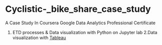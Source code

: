 # Cyclistic-_bike_share_case_study
A Case Study In Coursera Google Data Analytics Professional Certificate<br/>
1. ETD processes & Data visualization with Python on Jupyter lab
2.Data visualization with [Tableau](https://public.tableau.com/views/casestudybikeshare/CasualStartStationRides2021_1?:language=en-US&:display_count=n&:origin=viz_share_link)
